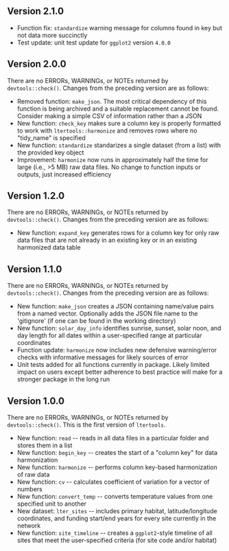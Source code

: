 ## Version 2.1.0

- Function fix: `standardize` warning message for columns found in key but not data more succinctly
- Test update: unit test update for `ggplot2` version `4.0.0`

## Version 2.0.0

There are no ERRORs, WARNINGs, or NOTEs returned by `devtools::check()`. Changes from the preceding version are as follows:

- Removed function: `make_json`. The most critical dependency of this function is being archived and a suitable replacement cannot be found. Consider making a simple CSV of information rather than a JSON
- New function: `check_key` makes sure a column key is properly formatted to work with `ltertools::harmonize` and removes rows where no "tidy_name" is specified
- New function: `standardize` standarizes a single dataset (from a list) with the provided key object
- Improvement: `harmonize` now runs in approximately half the time for large (i.e., >5 MB) raw data files. No change to function inputs or outputs, just increased efficiency

## Version 1.2.0

There are no ERRORs, WARNINGs, or NOTEs returned by `devtools::check()`. Changes from the preceding version are as follows:

- New function: `expand_key` generates rows for a column key for only raw data files that are not already in an existing key or in an existing harmonized data table

## Version 1.1.0

There are no ERRORs, WARNINGs, or NOTEs returned by `devtools::check()`. Changes from the preceding version are as follows:

- New function: `make_json` creates a JSON containing name/value pairs from a named vector. Optionally adds the JSON file name to the 'gitignore' (if one can be found in the working directory)
- New function: `solar_day_info` identifies sunrise, sunset, solar noon, and day length for all dates within a user-specified range at particular coordinates
- Function update: `harmonize` now includes new defensive warning/error checks with informative messages for likely sources of error
- Unit tests added for all functions currently in package. Likely limited impact on users except better adherence to best practice will make for a stronger package in the long run

## Version 1.0.0

There are no ERRORs, WARNINGs, or NOTEs returned by `devtools::check()`. This is the first version of `ltertools`.

- New function: `read` -- reads in all data files in a particular folder and stores them in a list
- New function: `begin_key` -- creates the start of a "column key" for data harmonization
- New function: `harmonize` -- performs column key-based harmonization of raw data
- New function: `cv` -- calculates coefficient of variation for a vector of numbers
- New function: `convert_temp` -- converts temperature values from one specified unit to another
- New dataset: `lter_sites` -- includes primary habitat, latitude/longitude coordinates, and funding start/end years for every site currently in the network
- New function: `site_timeline` -- creates a `ggplot2`-style timeline of all sites that meet the user-specified criteria (for site code and/or habitat)
